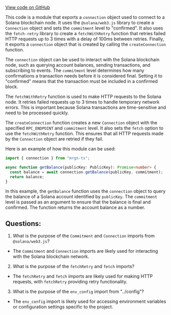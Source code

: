 [View code on GitHub](https://github.com/mrgnlabs/mrgn-ts/apps/alpha-liquidator/src/utils/connection.ts)

This code is a module that exports a `connection` object used to connect to a Solana blockchain node. It uses the `@solana/web3.js` library to create a `Connection` object and sets the `commitment` level to "confirmed". It also uses the `fetch-retry` library to create a `fetchWithRetry` function that retries failed HTTP requests up to 3 times with a delay of 100ms between retries. Finally, it exports a `connection` object that is created by calling the `createConnection` function.

The `connection` object can be used to interact with the Solana blockchain node, such as querying account balances, sending transactions, and subscribing to events. The `commitment` level determines how many confirmations a transaction needs before it is considered final. Setting it to "confirmed" means that the transaction must be included in a confirmed block.

The `fetchWithRetry` function is used to make HTTP requests to the Solana node. It retries failed requests up to 3 times to handle temporary network errors. This is important because Solana transactions are time-sensitive and need to be processed quickly.

The `createConnection` function creates a new `Connection` object with the specified `RPC_ENDPOINT` and `commitment` level. It also sets the `fetch` option to use the `fetchWithRetry` function. This ensures that all HTTP requests made by the `Connection` object are retried if they fail.

Here is an example of how this module can be used:

```typescript
import { connection } from "mrgn-ts";

async function getBalance(publicKey: PublicKey): Promise<number> {
  const balance = await connection.getBalance(publicKey, commitment);
  return balance;
}
```

In this example, the `getBalance` function uses the `connection` object to query the balance of a Solana account identified by `publicKey`. The `commitment` level is passed as an argument to ensure that the balance is final and confirmed. The function returns the account balance as a number.
## Questions: 
 1. What is the purpose of the `Commitment` and `Connection` imports from `@solana/web3.js`?
- The `Commitment` and `Connection` imports are likely used for interacting with the Solana blockchain network.

2. What is the purpose of the `fetchRetry` and `fetch` imports?
- The `fetchRetry` and `fetch` imports are likely used for making HTTP requests, with `fetchRetry` providing retry functionality.

3. What is the purpose of the `env_config` import from "../config"?
- The `env_config` import is likely used for accessing environment variables or configuration settings specific to the project.